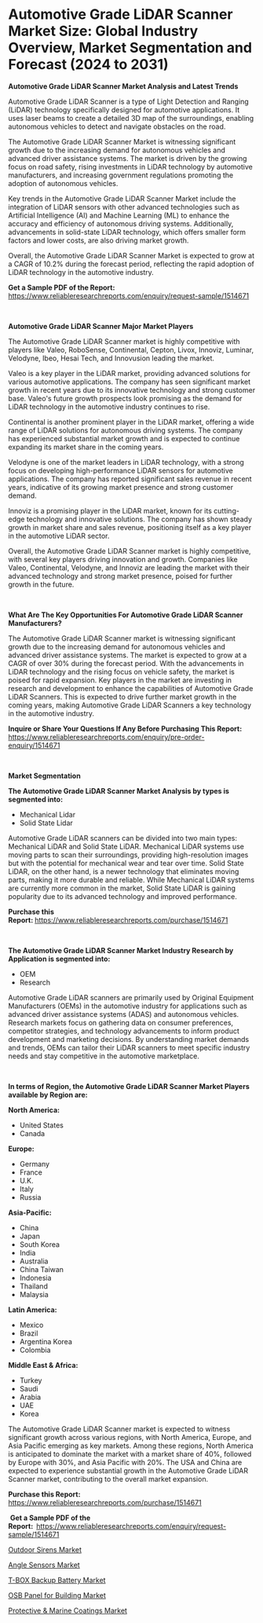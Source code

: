 <p><h1>Automotive Grade LiDAR Scanner Market Size: Global Industry Overview, Market Segmentation and Forecast (2024 to 2031)</h1></p><p><strong>Automotive Grade LiDAR Scanner Market Analysis and Latest Trends</strong></p>
<p><p>Automotive Grade LiDAR Scanner is a type of Light Detection and Ranging (LiDAR) technology specifically designed for automotive applications. It uses laser beams to create a detailed 3D map of the surroundings, enabling autonomous vehicles to detect and navigate obstacles on the road.</p><p>The Automotive Grade LiDAR Scanner Market is witnessing significant growth due to the increasing demand for autonomous vehicles and advanced driver assistance systems. The market is driven by the growing focus on road safety, rising investments in LiDAR technology by automotive manufacturers, and increasing government regulations promoting the adoption of autonomous vehicles.</p><p>Key trends in the Automotive Grade LiDAR Scanner Market include the integration of LiDAR sensors with other advanced technologies such as Artificial Intelligence (AI) and Machine Learning (ML) to enhance the accuracy and efficiency of autonomous driving systems. Additionally, advancements in solid-state LiDAR technology, which offers smaller form factors and lower costs, are also driving market growth.</p><p>Overall, the Automotive Grade LiDAR Scanner Market is expected to grow at a CAGR of 10.2% during the forecast period, reflecting the rapid adoption of LiDAR technology in the automotive industry.</p></p>
<p><strong>Get a Sample PDF of the Report:&nbsp;</strong> <a href="https://www.reliableresearchreports.com/enquiry/request-sample/1514671">https://www.reliableresearchreports.com/enquiry/request-sample/1514671</a></p>
<p>&nbsp;</p>
<p><strong>Automotive Grade LiDAR Scanner Major Market Players</strong></p>
<p><p>The Automotive Grade LiDAR Scanner market is highly competitive with players like Valeo, RoboSense, Continental, Cepton, Livox, Innoviz, Luminar, Velodyne, Ibeo, Hesai Tech, and Innovusion leading the market. </p><p>Valeo is a key player in the LiDAR market, providing advanced solutions for various automotive applications. The company has seen significant market growth in recent years due to its innovative technology and strong customer base. Valeo's future growth prospects look promising as the demand for LiDAR technology in the automotive industry continues to rise.</p><p>Continental is another prominent player in the LiDAR market, offering a wide range of LiDAR solutions for autonomous driving systems. The company has experienced substantial market growth and is expected to continue expanding its market share in the coming years.</p><p>Velodyne is one of the market leaders in LiDAR technology, with a strong focus on developing high-performance LiDAR sensors for automotive applications. The company has reported significant sales revenue in recent years, indicative of its growing market presence and strong customer demand.</p><p>Innoviz is a promising player in the LiDAR market, known for its cutting-edge technology and innovative solutions. The company has shown steady growth in market share and sales revenue, positioning itself as a key player in the automotive LiDAR sector.</p><p>Overall, the Automotive Grade LiDAR Scanner market is highly competitive, with several key players driving innovation and growth. Companies like Valeo, Continental, Velodyne, and Innoviz are leading the market with their advanced technology and strong market presence, poised for further growth in the future.</p></p>
<p>&nbsp;</p>
<p><strong>What Are The Key Opportunities For Automotive Grade LiDAR Scanner Manufacturers?</strong></p>
<p><p>The Automotive Grade LiDAR Scanner market is witnessing significant growth due to the increasing demand for autonomous vehicles and advanced driver assistance systems. The market is expected to grow at a CAGR of over 30% during the forecast period. With the advancements in LiDAR technology and the rising focus on vehicle safety, the market is poised for rapid expansion. Key players in the market are investing in research and development to enhance the capabilities of Automotive Grade LiDAR Scanners. This is expected to drive further market growth in the coming years, making Automotive Grade LiDAR Scanners a key technology in the automotive industry.</p></p>
<p><strong>Inquire or Share Your Questions If Any Before Purchasing This Report:</strong> <a href="https://www.reliableresearchreports.com/enquiry/pre-order-enquiry/1514671">https://www.reliableresearchreports.com/enquiry/pre-order-enquiry/1514671</a></p>
<p>&nbsp;</p>
<p><strong>Market Segmentation</strong></p>
<p><strong>The Automotive Grade LiDAR Scanner Market Analysis by types is segmented into:</strong></p>
<p><ul><li>Mechanical Lidar</li><li>Solid State Lidar</li></ul></p>
<p><p>Automotive Grade LiDAR scanners can be divided into two main types: Mechanical LiDAR and Solid State LiDAR. Mechanical LiDAR systems use moving parts to scan their surroundings, providing high-resolution images but with the potential for mechanical wear and tear over time. Solid State LiDAR, on the other hand, is a newer technology that eliminates moving parts, making it more durable and reliable. While Mechanical LiDAR systems are currently more common in the market, Solid State LiDAR is gaining popularity due to its advanced technology and improved performance.</p></p>
<p><strong>Purchase this Report:&nbsp;</strong><a href="https://www.reliableresearchreports.com/purchase/1514671">https://www.reliableresearchreports.com/purchase/1514671</a></p>
<p>&nbsp;</p>
<p><strong>The Automotive Grade LiDAR Scanner Market Industry Research by Application is segmented into:</strong></p>
<p><ul><li>OEM</li><li>Research</li></ul></p>
<p><p>Automotive Grade LiDAR scanners are primarily used by Original Equipment Manufacturers (OEMs) in the automotive industry for applications such as advanced driver assistance systems (ADAS) and autonomous vehicles. Research markets focus on gathering data on consumer preferences, competitor strategies, and technology advancements to inform product development and marketing decisions. By understanding market demands and trends, OEMs can tailor their LiDAR scanners to meet specific industry needs and stay competitive in the automotive marketplace.</p></p>
<p>&nbsp;</p>
<p><strong>In terms of Region, the Automotive Grade LiDAR Scanner Market Players available by Region are:</strong></p>
<p>
    <p> <strong> North America: </strong>
        <ul>
            <li>United States</li>
            <li>Canada</li>
        </ul>
        </p> 
    <p> <strong> Europe: </strong>
        <ul>
            <li>Germany</li>
            <li>France</li>
            <li>U.K.</li>
            <li>Italy</li>
            <li>Russia</li>
        </ul>
        </p> 
    <p> <strong> Asia-Pacific: </strong>
        <ul>
            <li>China</li>
            <li>Japan</li>
            <li>South Korea</li>
            <li>India</li>
            <li>Australia</li>
            <li>China Taiwan</li>
            <li>Indonesia</li>
            <li>Thailand</li>
            <li>Malaysia</li>
        </ul>
        </p> 
    <p> <strong> Latin America: </strong>
        <ul>
            <li>Mexico</li>
            <li>Brazil</li>
            <li>Argentina Korea</li>
            <li>Colombia</li>
        </ul>
        </p> 
    <p> <strong> Middle East & Africa: </strong>
        <ul>
            <li>Turkey</li>
            <li>Saudi</li>
            <li>Arabia</li>
            <li>UAE</li>
            <li>Korea</li>
        </ul>
    </p>
    </p>
<p><p>The Automotive Grade LiDAR Scanner market is expected to witness significant growth across various regions, with North America, Europe, and Asia Pacific emerging as key markets. Among these regions, North America is anticipated to dominate the market with a market share of 40%, followed by Europe with 30%, and Asia Pacific with 20%. The USA and China are expected to experience substantial growth in the Automotive Grade LiDAR Scanner market, contributing to the overall market expansion.</p></p>
<p><strong>Purchase this Report: </strong><a href="https://www.reliableresearchreports.com/purchase/1514671">https://www.reliableresearchreports.com/purchase/1514671</a></p>
<p>&nbsp;<strong>Get a Sample PDF of the Report:&nbsp;&nbsp;</strong><a href="https://www.reliableresearchreports.com/enquiry/request-sample/1514671">https://www.reliableresearchreports.com/enquiry/request-sample/1514671</a></p>
<p><strong></strong></p>
<p><p><a href="https://cedar-agate-3da.notion.site/Outdoor-Sirens-Market-Share-Market-New-Trends-Analysis-Report-By-Type-By-Application-By-End-use--304525fe2ce74900828b681f0dec6865">Outdoor Sirens Market</a></p><p><a href="https://view.publitas.com/reportprime-1/angle-sensors-market-offers-provide-insightful-data-for-the-time-period-from-2024-to-2031-and-also-provide-analysis-based-on-application-type-and-region/">Angle Sensors Market</a></p><p><a href="https://github.com/brentleyjimmiealvaradoz4l1rea/Market-Research-Report-List-1/blob/main/t-box-backup-battery-market.md">T-BOX Backup Battery Market</a></p><p><a href="https://github.com/eeaveuhhh/Market-Research-Report-List-1/blob/main/osb-panel-for-building-market.md">OSB Panel for Building Market</a></p><p><a href="https://view.publitas.com/reportprime-1/protective-marine-coatings-market-size-and-examines-its-market-scope-with-a-primary-focus-on-growth-opportunities-and-forecasted-trends-spanning-from-2024-to-2031/">Protective & Marine Coatings Market</a></p></p>